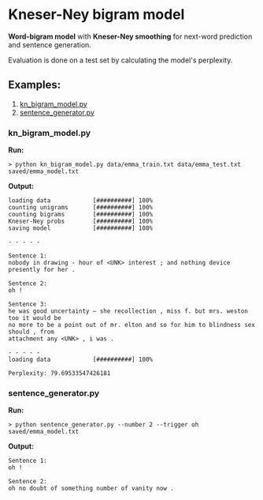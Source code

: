 # Kneser-Ney bigram model

**Word-bigram model** with **Kneser-Ney smoothing** for next-word prediction and sentence generation.

Evaluation is done on a test set by calculating the model's perplexity.

## Examples:

1. [kn_bigram_model.py](#kn_bigram_modelpy)
2. [sentence_generator.py](#sentence_generatorpy)

### kn_bigram_model.py

**Run:**
```
> python kn_bigram_model.py data/emma_train.txt data/emma_test.txt saved/emma_model.txt
```

**Output:**
```
loading data            [##########] 100%
counting unigrams       [##########] 100%
counting bigrams        [##########] 100%
Kneser-Ney probs        [##########] 100%   
saving model            [##########] 100%

- - - - -

Sentence 1:
nobody in drawing - hour of <UNK> interest ; and nothing device presently for her .

Sentence 2:
oh !

Sentence 3:
he was good uncertainty — she recollection , miss f. but mrs. weston too it would be  
no more to be a point out of mr. elton and so for him to blindness sex should , from  
attachment any <UNK> , i was .

- - - - -
loading data            [##########] 100%

Perplexity: 79.69533547426181
```

### sentence_generator.py

**Run:**
```
> python sentence_generator.py --number 2 --trigger oh saved/emma_model.txt
```

**Output:**
```
Sentence 1:
oh !

Sentence 2:
oh no doubt of something number of vanity now .
```
